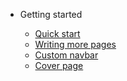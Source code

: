 * Getting started

    * [Quick start](quickstart.md)
    * [Writing more pages](more-pages.md)
    * [Custom navbar](custom-navbar.md)
    * [Cover page](cover.md)